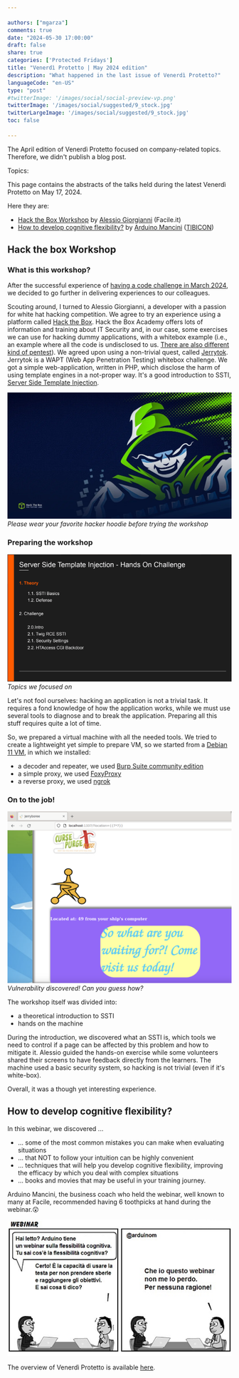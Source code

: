 ```yaml
---

authors: ["mgarza"]
comments: true
date: "2024-05-30 17:00:00"
draft: false
share: true
categories: ['Protected Fridays']
title: "Venerdì Protetto | May 2024 edition"
description: "What happened in the last issue of Venerdì Protetto?"
languageCode: "en-US"
type: "post"
#twitterImage: '/images/social/social-preview-vp.png'
twitterImage: '/images/social/suggested/9_stock.jpg'
twitterLargeImage: '/images/social/suggested/9_stock.jpg'
toc: false

---
```



The April edition of Venerdì Protetto focused on company-related topics. Therefore, we didn't publish a blog post. 

Topics:

This page contains the abstracts of the talks held during the latest Venerdì Protetto on May 17, 2024.

Here they are:

- [Hack the Box Workshop](#hack-the-box-workshop) by [Alessio Giorgianni](https://www.linkedin.com/in/alessio-giorgianni-b90500123/) (Facile.it)
- [How to develop cognitive flexibility?](#how-to-develop-cognitive-flexibility) by [Arduino Mancini](https://www.linkedin.com/in/arduinomancini/) ([TIBICON](https://www.tibicon.net/))


## Hack the box Workshop

### What is this workshop? 
After the successful experience of [having a code challenge in March 2024](https://engineering.facile.it/blog/eng/v-protetto8-3-2024/ "Previously, on Venerdì Protetto... a code challenge!"), we decided to go further in delivering experiences to our colleagues.

Scouting around, I turned to Alessio Giorgianni, a developer with a passion for white hat hacking competition. We agree to try an experience using a platform called [Hack the Box](https://academy.hackthebox.com/). Hack the Box Academy offers lots of information and training about IT Security and, in our case, some exercises we can use for hacking dummy applications, with a whitebox example (i.e., an example where all the code is undisclosed to us. [There are also different kind of pentest](https://www.eccouncil.org/cybersecurity-exchange/penetration-testing/black-box-gray-box-and-white-box-penetration-testing-importance-and-uses/#:~:text=Objectives%3A%20Black%2Dbox%20testers%20seek,somewhere%20between%20these%20two%20extremes)). We agreed upon using a non-trivial quest, called [Jerrytok](https://www.hackthebox.com/achievement/challenge/48545/638). Jerrytok is a WAPT (Web App Penetration Testing) whitebox challenge. We got a simple web-application, written in PHP, which disclose the harm of using template engines in a not-proper way. It's a good introduction to SSTI, [Server Side Template Injection](https://portswigger.net/web-security/server-side-template-injection).

![Please wear your favorite hacker hoodie before trying the workshop]( /static/images/vp-may-2024/hack-the-box-v0-a56fw7h8a2aa1.webp "Hack the Box Wallpaper")
*Please wear your favorite hacker hoodie before trying the workshop*


### Preparing the workshop


![Topics of the workshop](/static/images/vp-may-2024/topics.png "Topics of the workshop")
*Topics we focused on*

Let's not fool ourselves: hacking an application is not a trivial task. It requires a fond knowledge of how the application works, while we must use several tools to diagnose and to break the application. Preparing all this stuff requires quite a lot of time.

So, we prepared a virtual machine with all the needed tools. We tried to create a lightweight yet simple to prepare VM, so we started from a [Debian 11 VM](https://mac.getutm.app/gallery/debian-11-ldxe), in which we installed:  

- a decoder and repeater, we used [Burp Suite community edition](https://portswigger.net/burp/communitydownload)
- a simple proxy, we used [FoxyProxy](https://getfoxyproxy.org/)
- a reverse proxy, we used [ngrok](https://ngrok.com/) 

### On to the job!

![Vulnerability discovered! Can you guess how?]( /static/images/vp-may-2024/vulnerability.png "JerryTok vulnerability disclosed") 
*Vulnerability discovered! Can you guess how?*

The workshop itself was divided into:

- a theoretical introduction to SSTI
- hands on the machine

During the introduction, we discovered what an SSTI is, which tools we need to control if a page can be affected by this problem and how to mitigate it.
Alessio guided the hands-on exercise while some volunteers shared their screens to have feedback directly from the learners. The machine used a basic security system, so hacking is not trivial (even if it's white-box).

Overall, it was a though yet interesting experience.

## How to develop cognitive flexibility?
In this webinar, we discovered ...

* ... some of the most common mistakes you can make when evaluating situations
* ... that NOT to follow your intuition can be highly convenient
* ... techniques that will help you develop cognitive flexibility, improving the efficacy by which you deal with complex situations
* ... books and movies that may be useful in your training journey.

Arduino Mancini, the business coach who held the webinar, well known to many at Facile, recommended having 6 toothpicks at hand during the webinar.😲

![Flessibilità cognitiva](/static/images/vp-may-2024/webinar%20fleco.jpg "A comic strip about cognitive flexibility (Italian)")


The overview of Venerdì Protetto is available [here](https://engineering.facile.it/blog/eng/v-protetto/).
 
<script type="application/ld+json">
{ 
    "@context": "https://schema.org",
    "genre":["SEO","JSON-LD"],
    "@type": "BlogPosting",
    "headline": "Venerdì Protetto | May 2024 edition",
    "keywords": [""],
    "wordcount": "",
    "publisher": {
        "@type": "Organization",
        "name": "Facile.it Engineering",
        "url": "https://engineering.facile.it/",
        "logo": {
            "@type": "ImageObject",
            "url": "https://engineering.facile.it/images/logo_engineering.png",
            "width":"1057",
            "height":"244"
        }
    },
    "url": "",
    "image": "",
    "datePublished": "",
    "dateCreated": "",
    "dateModified": "",
    "inLanguage": "en-US",
    "isFamilyFriendly": "true",
    "description": "",
    "author": {
        "@type": "Person",
        "name": "Matteo",
        "url": "https://www.linkedin.com/in/matteogarza"
    }
}
</script>
